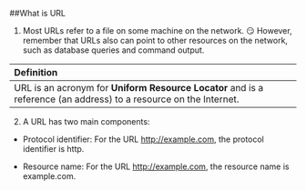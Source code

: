 ##What is URL

1. Most URLs refer to a file on some machine on the network.
:smirk: However, remember that URLs also can point to other resources on the network, such as database queries and command output.

| Definition |
| :------------- |
| URL is an acronym for **Uniform Resource Locator** and is a reference (an address) to a resource on the Internet. |


2. A URL has two main components:

* Protocol identifier: For the URL http://example.com, the protocol identifier is http.

* Resource name: For the URL http://example.com, the resource name is example.com.
